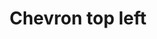 ---
title: Chevron top left
categories:
tags:
icon: chevron-top-left
svg: '<svg xmlns="http://www.w3.org/2000/svg" width="24" height="24" fill="none" viewBox="0 0 24 24" stroke-width="1.5" stroke-linecap="round" stroke-linejoin="round" stroke="currentColor"><path d="M7.879 16.364V7.879h8.485"/></svg>'
---